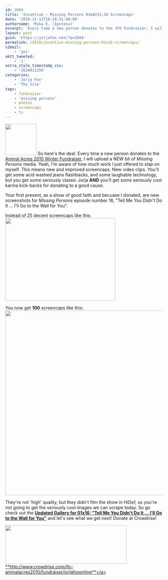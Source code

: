 ```yaml
---
id: 2684
title: 'Incentive — Missing Persons 01&#215;16 Screencaps'
date: '2010-11-11T16:18:31-08:00'
authorname: 'Mika E. (Ipstenu)'
excerpt: 'Every time a new person donates to the JFO Fundraiser, I will update a new bit of Missing Persons Media! That''s right, some incentive!'
layout: post
guid: 'https://jorjafox.net/?p=2684'
permalink: /2010/incentive-missing-persons-01x16-screencaps/
s2mail:
    - 'yes'
aktt_tweeted:
    - '1'
astra_style_timestamp_css:
    - '1634411156'
categories:
    - 'Jorja Fox'
    - 'The Site'
tags:
    - fundraiser
    - 'missing persons'
    - photos
    - screencaps
    - tv
---
```


<img src="//static.jorjafox.net/wordpress/2010/11/16-tellme-100x100.jpg" alt="" title="16-tellme" width="100" height="100" class="alignleft size-thumbnail wp-image-2685" /> So here's the deal.  Every time a new person donates to the <a href="http://www.crowdrise.com/jfo-animalacres2010/fundraiser/jorjafoxonline">Animal Acres 2010 Winter Fundraiser</a>, I will upload a NEW bit of _Missing Persons_ media.  Yeah, I'm aware of how much work I just offered to slap on myself.  This means new and improved screencaps.  New video clips.  You'll get some acid washed jeans flashbacks, and some laughable technology, but you get some seriously classic Jorja **AND** you'll get some seriously cool karma kick-backs for donating to a good cause.

Your first present, as a show of good faith and becuase I donated, are new screenshots for _Missing Persons_ episode number 16, "Tell Me You Didn't Do It ... I'll Go to the Wall for You".

Instead of 25 decent screencaps like this:
<img src="//static.jorjafox.net/wordpress/2010/11/tellme-14.jpg" alt="" title="tellme-14" width="352" height="264" class="aligncenter size-full wp-image-2686" />

You now get **100** screencaps like this:
<img src="//static.jorjafox.net/wordpress/2010/11/tellme-048.jpg" alt="" title="tellme-048" width="590" class="aligncenter size-full wp-image-2687" />

They're not 'high' quality, but they didn't film the show in HiDef, so you're not going to get the seriously cool images we can scrape today.  So go check out the **<a href="https://jorjafox.net/gallery/tv/missingpersons/tellme/">Updated Gallery for 01x16: "Tell Me You Didn't Do It ... I'll Go to the Wall for You"</a>** and let's see what we get next!  Donate at Crowdrise!

<a href="http://www.crowdrise.com/jfo-animalacres2010/fundraiser/jorjafoxonline"><img src="//static.jorjafox.net/wordpress/2010/11/crowdrise.jpg" alt="" title="crowdrise" width="388" height="124" class="aligncenter size-full wp-image-2683" /><br />**http://www.crowdrise.com/jfo-animalacres2010/fundraiser/jorjafoxonline**</a>
